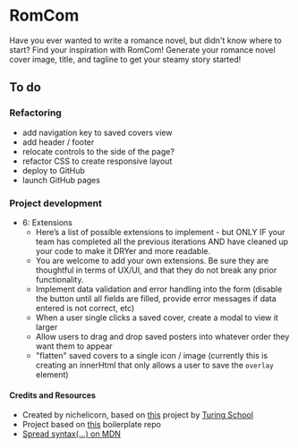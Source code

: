 # RomCom

Have you ever wanted to write a romance novel, but didn't know where to start? Find your inspiration with RomCom! Generate your romance novel cover image, title, and tagline to get your steamy story started!

<!-- Click [❤️ here 🏹]() to check out some romance novels! -->

## To do
### Refactoring
* add navigation key to saved covers view
* add header / footer
* relocate controls to the side of the page?
* refactor CSS to create responsive layout
* deploy to GitHub
* launch GitHub pages
### Project development
* 6: Extensions
  * Here’s a list of possible extensions to implement - but ONLY IF your team has completed all the previous iterations AND have cleaned up your code to make it DRYer and more readable.
  * You are welcome to add your own extensions. Be sure they are thoughtful in terms of UX/UI, and that they do not break any prior functionality.
  * Implement data validation and error handling into the form (disable the button until all fields are filled, provide error messages if data entered is not correct, etc)
  * When a user single clicks a saved cover, create a modal to view it larger
  * Allow users to drag and drop saved posters into whatever order they want them to appear
  * "flatten" saved covers to a single icon / image (currently this is creating an innerHtml that only allows a user to save the `overlay` element)

#### Credits and Resources
* Created by nichelicorn, based on [this](https://frontend.turing.edu/projects/module-1/romcom-pair.html) project by [Turing School](https://turing.edu/)
* Project based on [this](https://github.com/turingschool-examples/romcom/) boilerplate repo
* [Spread syntax(...) on MDN](https://developer.mozilla.org/en-US/docs/Web/JavaScript/Reference/Operators/Spread_syntax)